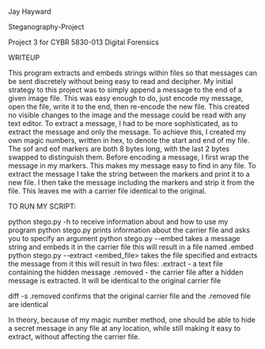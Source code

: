 Jay Hayward

Steganography-Project

Project 3 for CYBR 5830-013 Digital Forensics



WRITEUP

This program extracts and embeds strings within files so that messages can be sent discretely without being easy to read and decipher.
My initial strategy to this project was to simply append a message to the end of a given image file. This was easy enough to do, just encode my message, open the file, write it to the end, then re-encode the new file. This created no visible changes to the image and the message could be read with any text editor.
To extract a message, I had to be more sophisticated, as to extract the message and only the message. To achieve this, I created my own magic numbers, written in hex, to denote the start and end of my file. The sof and eof markers are both 8 bytes long, with the last 2 bytes swapped to distinguish them.
Before encoding a message, I first wrap the message in my markers. This makes my message easy to find in any file. To extract the message I take the string between the markers and print it to a new file. I then take the message including the markers and strip it from the file. This leaves me with a carrier file identical to the original.


TO RUN MY SCRIPT:

python stego.py -h                                      to receive information about and how to use my program
python stego.py <carrier>                               prints information about the carrier file and asks you to specify an argument
python stego.py <carrier> --embed <message>             takes a message string and embeds it in the carrier file
                                                        this will result in a file named <carrier>.embed
python stego.py <carrier> --extract <embed_file>        takes the file specified and extracts the message from it
                                                        this will result in two files:
                                                            <carrier>.extract - a text file containing the hidden message
                                                            <carrier>.removed - the carrier file after a hidden message is extracted. It will be identical to the original carrier file

diff -s <carrier> <carrier>.removed                     confirms that the original carrier file and the .removed file are identical


In theory, because of my magic number method, one should be able to hide a secret message in any file at any location, while still making it easy to extract, without affecting the carrier file.
